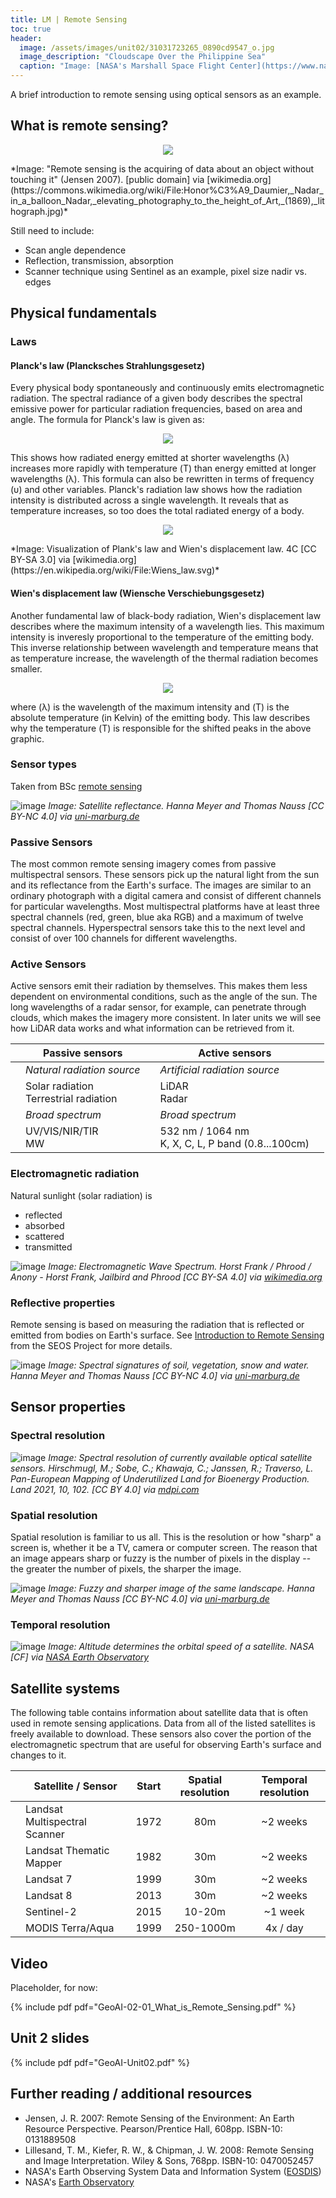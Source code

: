 ```yaml
---
title: LM | Remote Sensing
toc: true
header:
  image: /assets/images/unit02/31031723265_0890cd9547_o.jpg
  image_description: "Cloudscape Over the Philippine Sea"
  caption: "Image: [NASA's Marshall Space Flight Center](https://www.nasa.gov/centers/marshall/home/index.html) [CC BY-NC 2.0] via [flickr.com](https://www.flickr.com/photos/nasamarshall/31031723265/)"
---
```


A brief introduction to remote sensing using optical sensors as an example.
<!--more-->

## What is remote sensing?
<p align="center">
  <img src="../assets/images/unit02/remote_sensing.png">
</p>
*Image: "Remote sensing is the acquiring of data about an object without touching it" (Jensen 2007). [public domain] via [wikimedia.org](https://commons.wikimedia.org/wiki/File:Honor%C3%A9_Daumier,_Nadar_in_a_balloon_Nadar,_elevating_photography_to_the_height_of_Art,_(1869),_lithograph.jpg)*


Still need to include:
* Scan angle dependence
* Reflection, transmission, absorption
* Scanner technique using Sentinel as an example, pixel size nadir vs. edges


## Physical fundamentals

### Laws

#### Planck's law (Plancksches Strahlungsgesetz)
Every physical body spontaneously and continuously emits electromagnetic radiation. The spectral radiance of a given body describes the spectral emissive power for particular radiation frequencies, based on area and angle. The formula for Planck's law is given as:
<p align="center">
  <img src="../assets/images/unit02/Planck_formula_wavelength.png">
</p>

This shows how radiated energy emitted at shorter wavelengths (&lambda;) increases more rapidly with temperature (&Tau;) than energy emitted at longer wavelengths (&lambda;). This formula can also be rewritten in terms of frequency (&upsilon;) and other variables. Planck's radiation law shows how the radiation intensity is distributed across a single wavelength. It reveals that as temperature increases, so too does the total radiated energy of a body.

<p align="center">
  <img src="../assets/images/unit02/Plancks_law.png">
</p>
*Image: Visualization of Plank's law and Wien's displacement law. 4C [CC BY-SA 3.0] via [wikimedia.org](https://en.wikipedia.org/wiki/File:Wiens_law.svg)*

#### Wien's displacement law (Wiensche Verschiebungsgesetz)
Another fundamental law of black-body radiation, Wien's displacement law describes where the maximum intensity of a wavelength lies. This maximum intensity is inveresly proportional to the temperature of the emitting body. This inverse relationship between wavelength and temperature means that as temperature increase, the wavelength of the thermal radiation becomes smaller.

<p align="center">
  <img src="../assets/images/unit02/Wien_displacement_law.png">
</p>

where (&lambda;) is the wavelength of the maximum intensity and (&Tau;) is the absolute temperature (in Kelvin) of the emitting body. This law describes why the temperature (&Tau;) is responsible for the shifted peaks in the above graphic.

### Sensor types
Taken from BSc [remote sensing](https://geomoer.github.io/moer-bsc-project-seminar-remote-sensing/unit04/unit04-02_sensor_types.html)

![image](../assets/images/unit02/satellite_reflectance.png)
*Image: Satellite reflectance. Hanna Meyer and Thomas Nauss [CC BY-NC 4.0] via [uni-marburg.de](https://ilias.uni-marburg.de/ilias.php?ref_id=1652369&obj_id=195392&cmd=layout&cmdClass=illmpresentationgui&cmdNode=g5&baseClass=ilLMPresentationGUI)*

### Passive Sensors
The most common remote sensing imagery comes from passive multispectral sensors. These sensors pick up the natural light from the sun and its reflectance from the Earth's surface. The images are similar to an ordinary photograph with a digital camera and consist of different channels for particular wavelengths. Most multispectral platforms have at least three spectral channels (red, green, blue aka RGB) and a maximum of twelve spectral channels. Hyperspectral sensors take this to the next level and consist of over 100 channels for different wavelengths.

### Active Sensors
Active sensors emit their radiation by themselves. This makes them less dependent on environmental conditions, such as the angle of the sun. The long wavelengths of a radar sensor, for example, can penetrate through clouds, which makes the imagery more consistent. In later units we will see how LiDAR data works and what information can be retrieved from it.


|   | Passive sensors                             |   | Active sensors                                          |   |
|---|---------------------------------------------|---|---------------------------------------------------------|---|
|   | *Natural radiation source*                  |   | *Artificial radiation source*                           |   |
|   | Solar radiation <br/> Terrestrial radiation |   | LiDAR <br/> Radar                                       |   |
|   | *Broad spectrum*                            |   | *Broad spectrum*                                        |   |
|   | UV/VIS/NIR/TIR <br/> MW                     |   | 532 nm / 1064 nm <br/> K, X, C, L, P band (0.8...100cm) |   |



### Electromagnetic radiation

Natural sunlight (solar radiation) is
  * reflected
  * absorbed
  * scattered
  * transmitted

![image](../assets/images/unit02/Electromagnetic_spectrum_-eng.svg)
*Image: Electromagnetic Wave Spectrum. Horst Frank / Phrood / Anony - Horst Frank, Jailbird and Phrood [CC BY-SA 4.0] via [wikimedia.org](https://commons.wikimedia.org/w/index.php?curid=3726606#/media/File:Electromagnetic_spectrum_-eng.svg)*


### Reflective properties

Remote sensing is based on measuring the radiation that is reflected or emitted from bodies on Earth's surface. See [Introduction to Remote Sensing](https://seos-project.eu/remotesensing/remotesensing-c01-p06.html) from the SEOS Project for more details.

![image](../assets/images/unit02/reflexionsspektrum.jpg)
*Image: Spectral signatures of soil, vegetation, snow and water. Hanna Meyer and Thomas Nauss [CC BY-NC 4.0] via [uni-marburg.de](https://ilias.uni-marburg.de/ilias.php?ref_id=1652369&obj_id=195392&cmd=layout&cmdClass=illmpresentationgui&cmdNode=g5&baseClass=ilLMPresentationGUI)*

## Sensor properties

### Spectral resolution

![image](../assets/images/unit02/satellite_spectrum.jpg)
*Image: Spectral resolution of currently available optical satellite sensors. Hirschmugl, M.; Sobe, C.; Khawaja, C.; Janssen, R.; Traverso, L. Pan-European Mapping of Underutilized Land for Bioenergy Production. Land 2021, 10, 102. [CC BY 4.0] via [mdpi.com](https://www.mdpi.com/2073-445X/10/2/102#)*


### Spatial resolution
Spatial resolution is familiar to us all. This is the resolution or how "sharp" a screen is, whether it be a TV, camera or computer screen. The reason that an image appears sharp or fuzzy is the number of pixels in the display -- the greater the number of pixels, the sharper the image. 

![image](../assets/images/unit02/spatial_resolution.png)
*Image: Fuzzy and sharper image of the same landscape. Hanna Meyer and Thomas Nauss [CC BY-NC 4.0] via [uni-marburg.de](https://ilias.uni-marburg.de/ilias.php?ref_id=1652369&obj_id=195392&cmd=layout&cmdClass=illmpresentationgui&cmdNode=g5&baseClass=ilLMPresentationGUI)*


### Temporal resolution

![image](../assets/images/unit02/orbit_velocities.png)
*Image: Altitude determines the orbital speed of a satellite. NASA [CF] via [NASA Earth Observatory](https://earthobservatory.nasa.gov)*

## Satellite systems

The following table contains information about satellite data that is often used in remote sensing applications. Data from all of the listed satellites is freely available to download. These sensors also cover the portion of the electromagnetic spectrum that are useful for observing Earth's surface and changes to it.

|   | Satellite / Sensor            | Start | Spatial resolution | Temporal resolution |
|---|-------------------------------|-------|:------------------:|:-------------------:|
|   | Landsat Multispectral Scanner | 1972  | 80m                | ~2 weeks            |
|   | Landsat Thematic Mapper       | 1982  | 30m                | ~2 weeks            |
|   | Landsat 7                     | 1999  | 30m                | ~2 weeks            |
|   | Landsat 8                     | 2013  | 30m                | ~2 weeks            |
|   | Sentinel-2                    | 2015  | 10-20m             | ~1 week             |
|   | MODIS Terra/Aqua              | 1999  | 250-1000m          | 4x / day            |

## Video
Placeholder, for now:

{% include pdf pdf="GeoAI-02-01_What_is_Remote_Sensing.pdf" %}


## Unit 2 slides

{% include pdf pdf="GeoAI-Unit02.pdf" %}


## Further reading / additional resources

* Jensen, J. R. 2007: Remote Sensing of the Environment: An Earth Resource Perspective. Pearson/Prentice Hall, 608pp. ISBN-10: 0131889508
* Lillesand, T. M., Kiefer, R. W., & Chipman, J. W. 2008: Remote Sensing and Image Interpretation. Wiley & Sons, 768pp. ISBN-10: 0470052457
* NASA's Earth Observing System Data and Information System ([EOSDIS](https://earthdata.nasa.gov/))
* NASA's [Earth Observatory](http://earthobservatory.nasa.gov/)

